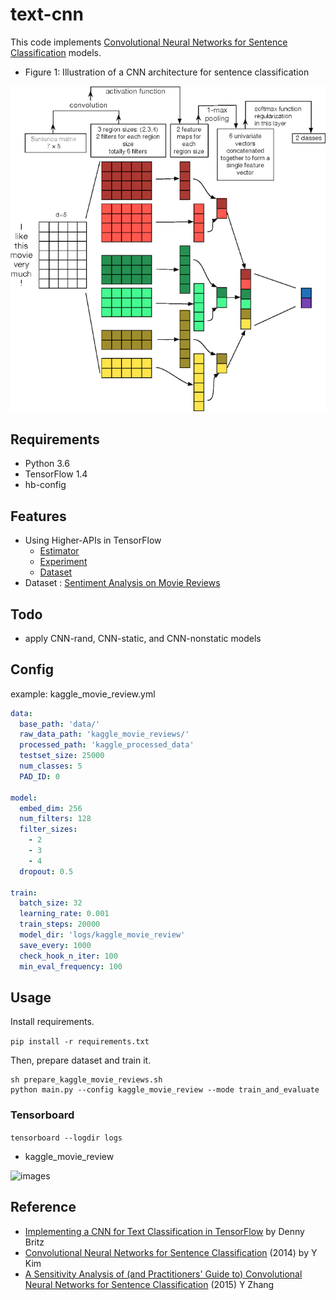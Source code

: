 # text-cnn

This code implements [Convolutional Neural Networks for Sentence Classification](http://arxiv.org/abs/1408.5882) models.

- Figure 1: Illustration of a CNN architecture for sentence classification

![figure-1](images/figure-1.png)


## Requirements

- Python 3.6
- TensorFlow 1.4
- hb-config

## Features

- Using Higher-APIs in TensorFlow
	- [Estimator](https://www.tensorflow.org/api_docs/python/tf/estimator/Estimator)
	- [Experiment](https://www.tensorflow.org/api_docs/python/tf/contrib/learn/Experiment)
	- [Dataset](https://www.tensorflow.org/api_docs/python/tf/contrib/data/Dataset)
- Dataset : [Sentiment Analysis on Movie Reviews](https://www.kaggle.com/c/sentiment-analysis-on-movie-reviews/data)

## Todo

- apply CNN-rand, CNN-static, and CNN-nonstatic models


## Config

example: kaggle\_movie\_review.yml

```yml
data:
  base_path: 'data/'
  raw_data_path: 'kaggle_movie_reviews/'
  processed_path: 'kaggle_processed_data'
  testset_size: 25000
  num_classes: 5
  PAD_ID: 0

model:
  embed_dim: 256
  num_filters: 128
  filter_sizes:
    - 2
    - 3
    - 4
  dropout: 0.5

train:
  batch_size: 32
  learning_rate: 0.001
  train_steps: 20000
  model_dir: 'logs/kaggle_movie_review'
  save_every: 1000
  check_hook_n_iter: 100
  min_eval_frequency: 100
```


## Usage

Install requirements.

```pip install -r requirements.txt```

Then, prepare dataset and train it.

```
sh prepare_kaggle_movie_reviews.sh
python main.py --config kaggle_movie_review --mode train_and_evaluate
```

### Tensorboard

```tensorboard --logdir logs```

- kaggle_movie_review

![images](images/loss_and_accuracy.jpg)


## Reference

- [Implementing a CNN for Text Classification in TensorFlow](http://www.wildml.com/2015/12/implementing-a-cnn-for-text-classification-in-tensorflow/) by Denny Britz
- [Convolutional Neural Networks for Sentence Classification](http://arxiv.org/abs/1408.5882) (2014) by Y Kim
- [A Sensitivity Analysis of (and Practitioners' Guide to) Convolutional Neural Networks for Sentence Classification](https://arxiv.org/pdf/1510.03820.pdf) (2015) Y Zhang
